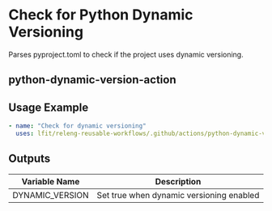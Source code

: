<!--
SPDX-License-Identifier: Apache-2.0
SPDX-FileCopyrightText: 2024 The Linux Foundation
-->

# Check for Python Dynamic Versioning

Parses pyproject.toml to check if the project uses dynamic versioning.

## python-dynamic-version-action

## Usage Example

```yaml
- name: "Check for dynamic versioning"
  uses: lfit/releng-reusable-workflows/.github/actions/python-dynamic-version-action@main
```

## Outputs

<!-- markdownlint-disable MD013 -->

| Variable Name   | Description                              |
| --------------- | ---------------------------------------- |
| DYNAMIC_VERSION | Set true when dynamic versioning enabled |

<!-- markdownlint-enable MD013 -->
